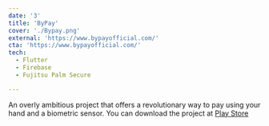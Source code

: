 ```yaml
---
date: '3'
title: 'ByPay'
cover: './Bypay.png'
external: 'https://www.bypayofficial.com/'
cta: 'https://www.bypayofficial.com/'
tech:
  - Flutter
  - Firebase
  - Fujitsu Palm Secure

---
```


An overly ambitious project that offers a revolutionary way to pay using your hand and a biometric sensor. You can download the project at [Play Store](https://play.google.com/store/apps/details?id=bypay.app)